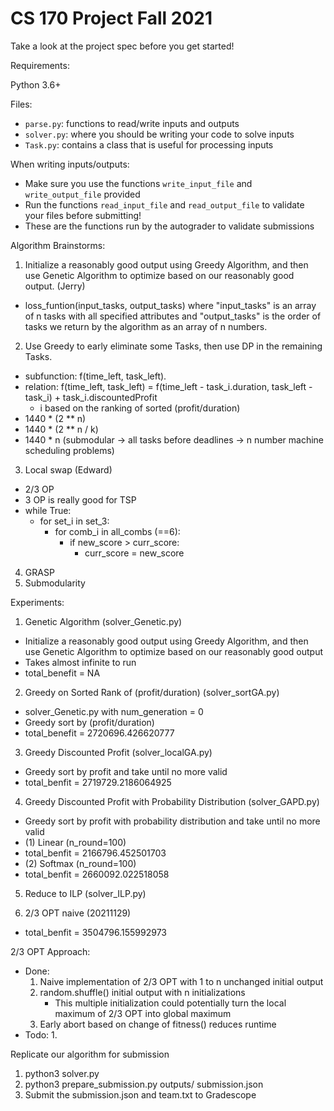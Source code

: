 # CS 170 Project Fall 2021

Take a look at the project spec before you get started!

Requirements:

Python 3.6+

Files:
- `parse.py`: functions to read/write inputs and outputs
- `solver.py`: where you should be writing your code to solve inputs
- `Task.py`: contains a class that is useful for processing inputs

When writing inputs/outputs:
- Make sure you use the functions `write_input_file` and `write_output_file` provided
- Run the functions `read_input_file` and `read_output_file` to validate your files before submitting!
- These are the functions run by the autograder to validate submissions


Algorithm Brainstorms:
1. Initialize a reasonably good output using Greedy Algorithm, and then use Genetic Algorithm to optimize based on our reasonably good output. (Jerry)
- loss_funtion(input_tasks, output_tasks) where "input_tasks" is an array of n tasks with all specified attributes and "output_tasks" is the order of tasks we return by the algorithm as an array of n numbers.



2. Use Greedy to early eliminate some Tasks, then use DP in the remaining Tasks. 
- subfunction: f(time_left, task_left).
- relation: f(time_left, task_left) = f(time_left - task_i.duration, task_left - task_i) + task_i.discountedProfit 
    - i based on the ranking of sorted (profit/duration)
- 1440 * (2 ** n)
- 1440 * (2 ** n / k)
- 1440 * n (submodular -> all tasks before deadlines -> n number machine scheduling problems)

3. Local swap (Edward)
- 2/3 OP
- 3 OP is really good for TSP
- while True:
    - for set_i in set_3:
        - for comb_i in all_combs (==6):
            - if new_score > curr_score:
                - curr_score = new_score
4. GRASP
5. Submodularity

Experiments:
1. Genetic Algorithm (solver_Genetic.py)
- Initialize a reasonably good output using Greedy Algorithm, and then use Genetic Algorithm to optimize based on our reasonably good output
- Takes almost infinite to run
- total_benefit = NA

2. Greedy on Sorted Rank of (profit/duration) (solver_sortGA.py)
- solver_Genetic.py with num_generation = 0
- Greedy sort by (profit/duration)
- total_benefit = 2720696.426620777

3. Greedy Discounted Profit (solver_localGA.py)
- Greedy sort by profit and take until no more valid
- total_benfit = 2719729.2186064925

4. Greedy Discounted Profit with Probability Distribution (solver_GAPD.py)
- Greedy sort by profit with probability distribution and take until no more valid
- (1) Linear (n_round=100)
- total_benfit = 2166796.452501703
- (2) Softmax (n_round=100)
- total_benfit = 2660092.022518058

5. Reduce to ILP (solver_ILP.py)

6. 2/3 OPT naive (20211129)
- total_benfit = 3504796.155992973


2/3 OPT Approach:
- Done:
    1. Naive implementation of 2/3 OPT with 1 to n unchanged initial output
    2. random.shuffle() initial output with n initializations
        - This multiple initialization could potentially turn the local maximum of 2/3 OPT into global maximum
    3. Early abort based on change of fitness() reduces runtime
- Todo:
    1. 



Replicate our algorithm for submission
1. python3 solver.py
2. python3 prepare_submission.py outputs/ submission.json
3. Submit the submission.json and team.txt to Gradescope
